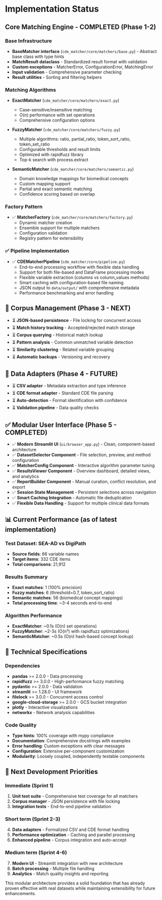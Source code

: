 # Implementation Status

## Core Matching Engine - COMPLETED (Phase 1-2)

### Base Infrastructure
- **BaseMatcher interface** (`cde_matcher/core/matchers/base.py`) - Abstract base class with type hints
- **MatchResult dataclass** - Standardized result format with validation
- **Custom exceptions** - MatcherError, ConfigurationError, MatchingError
- **Input validation** - Comprehensive parameter checking
- **Result utilities** - Sorting and filtering helpers

### Matching Algorithms
- **ExactMatcher** (`cde_matcher/core/matchers/exact.py`)
  - Case-sensitive/insensitive matching
  - O(n) performance with set operations
  - Comprehensive configuration options

- **FuzzyMatcher** (`cde_matcher/core/matchers/fuzzy.py`)
  - Multiple algorithms: ratio, partial_ratio, token_sort_ratio, token_set_ratio
  - Configurable thresholds and result limits
  - Optimized with rapidfuzz library
  - Top-k search with process.extract

- **SemanticMatcher** (`cde_matcher/core/matchers/semantic.py`)
  - Domain knowledge mappings for biomedical concepts
  - Custom mapping support
  - Partial and exact semantic matching
  - Confidence scoring based on overlap

### Factory Pattern
- ✅ **MatcherFactory** (`cde_matcher/core/matchers/factory.py`)
  - Dynamic matcher creation
  - Ensemble support for multiple matchers
  - Configuration validation
  - Registry pattern for extensibility

### ✅ Pipeline Implementation
- ✅ **CDEMatcherPipeline** (`cde_matcher/core/pipeline.py`)
  - End-to-end processing workflow with flexible data handling
  - Support for both file-based and DataFrame processing modes
  - Flexible variable extraction (columns vs column_values methods)
  - Smart caching with configuration-based file naming
  - JSON output to `data/output/` with comprehensive metadata
  - Performance benchmarking and error handling

## 🚧 Corpus Management (Phase 3 - NEXT)
- ⏳ **JSON-based persistence** - File locking for concurrent access
- ⏳ **Match history tracking** - Accepted/rejected match storage
- ⏳ **Corpus querying** - Historical match lookup
- ⏳ **Pattern analysis** - Common unmatched variable detection
- ⏳ **Similarity clustering** - Related variable grouping
- ⏳ **Automatic backups** - Versioning and recovery

## 🚧 Data Adapters (Phase 4 - FUTURE)
- ⏳ **CSV adapter** - Metadata extraction and type inference
- ⏳ **CDE format adapter** - Standard CDE file parsing
- ⏳ **Auto-detection** - Format identification with confidence
- ⏳ **Validation pipeline** - Data quality checks

## ✅ Modular User Interface (Phase 5 - COMPLETED)
- ✅ **Modern Streamlit UI** (`ui/browser_app.py`) - Clean, component-based architecture
- ✅ **DatasetSelector Component** - File selection, preview, and method configuration
- ✅ **MatcherConfig Component** - Interactive algorithm parameter tuning
- ✅ **ResultsViewer Component** - Overview dashboard, detailed views, and analytics
- ✅ **ReportBuilder Component** - Manual curation, conflict resolution, and export
- ✅ **Session State Management** - Persistent selections across navigation
- ✅ **Smart Caching Integration** - Automatic file deduplication
- ✅ **Flexible Data Handling** - Support for multiple clinical data formats

## 📊 Current Performance (as of latest implementation)

### Test Dataset: SEA-AD vs DigiPath
- **Source fields**: 66 variable names
- **Target items**: 332 CDE items
- **Total comparisons**: 21,912

### Results Summary
- **Exact matches**: 1 (100% precision)
- **Fuzzy matches**: 6 (threshold=0.7, token_sort_ratio)
- **Semantic matches**: 56 (biomedical concept mappings)
- **Total processing time**: ~3-4 seconds end-to-end

### Algorithm Performance
- **ExactMatcher**: ~0.1s (O(n) set operations)
- **FuzzyMatcher**: ~2-3s (O(n²) with rapidfuzz optimizations)
- **SemanticMatcher**: ~0.5s (O(n) hash-based concept lookup)

## 🔧 Technical Specifications

### Dependencies
- **pandas** >= 2.0.0 - Data processing
- **rapidfuzz** >= 3.0.0 - High-performance fuzzy matching
- **pydantic** >= 2.0.0 - Data validation
- **streamlit** >= 1.28.0 - UI framework
- **filelock** >= 3.0.0 - Concurrent access control
- **google-cloud-storage** >= 2.0.0 - GCS bucket integration
- **plotly** - Interactive visualizations
- **networkx** - Network analysis capabilities

### Code Quality
- **Type hints**: 100% coverage with mypy compliance
- **Documentation**: Comprehensive docstrings with examples
- **Error handling**: Custom exceptions with clear messages
- **Configuration**: Extensive per-component customization
- **Modularity**: Loosely coupled, independently testable components

## 🚀 Next Development Priorities

### Immediate (Sprint 1)
1. **Unit test suite** - Comprehensive test coverage for all matchers
2. **Corpus manager** - JSON persistence with file locking
3. **Integration tests** - End-to-end pipeline validation

### Short term (Sprint 2-3)
4. **Data adapters** - Formalized CSV and CDE format handling
5. **Performance optimization** - Caching and parallel processing
6. **Enhanced pipeline** - Corpus integration and auto-accept

### Medium term (Sprint 4-6)
7. **Modern UI** - Streamlit integration with new architecture
8. **Batch processing** - Multiple file handling
9. **Analytics** - Match quality insights and reporting

This modular architecture provides a solid foundation that has already proven effective with real datasets while maintaining extensibility for future enhancements.